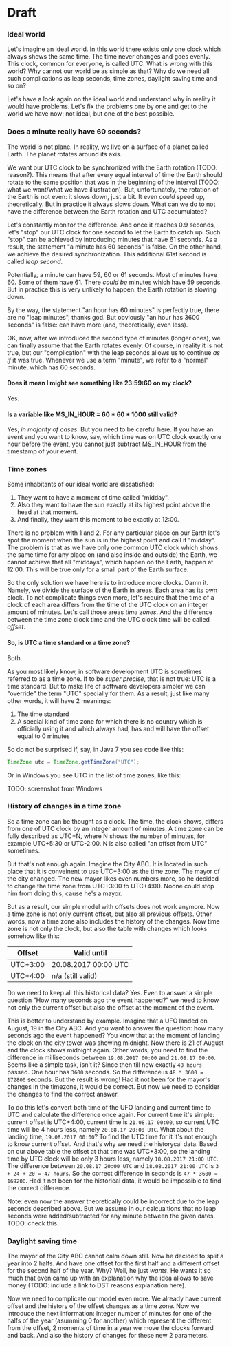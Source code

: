 # Draft

### Ideal world

Let's imagine an ideal world. In this world there exists only one clock which always shows the same time. The time never changes and goes evenly. This clock, common for everyone, is called UTC. What is wrong with this world? Why cannot our world be as simple as that? Why do we need all such complications as leap seconds, time zones, daylight saving time and so on?

Let's have a look again on the ideal world and understand why in reality it would have problems. Let's fix the problems one by one and get to the world we have now: not ideal, but one of the best possible.

### Does a minute really have 60 seconds?

The world is not plane. In reality, we live on a surface of a planet called Earth. The planet rotates around its axis.

We want our UTC clock to be synchronized with the Earth rotation (TODO: reason?). This means that after every equal interval of time the Earth should rotate to the same position that was in the beginning of the interval (TODO: what we want/what we have illustration). But, unfortunately, the rotation of the Earth is not even: it slows down, just a bit. It even *could* speed up, theoretically. But in practice it always slows down. What can we do to not have the difference between the Earth rotation and UTC accumulated?

Let's constantly monitor the difference. And once it reaches 0.9 seconds, let's "stop" our UTC clock for one second to let the Earth to catch up. Such "stop" can be achieved by introducing minutes that have 61 seconds. As a result, the statement "a minute has 60 seconds" is false. On the other hand, we achieve the desired synchronization. This additional 61st second is called *leap second*.

Potentially, a minute can have 59, 60 or 61 seconds. Most of minutes have 60. Some of them have 61. There *could be* minutes which have 59 seconds. But in practice this is very unlikely to happen: the Earth rotation is slowing down.

By the way, the statement "an hour has 60 minutes" is perfectly true, there are no "leap minutes", thanks god. But obviously "an hour has 3600 seconds" is false: can have more (and, theoretically, even less).

OK, now, after we introduced the second type of minutes (longer ones), we can finally assume that the Earth rotates evenly. Of course, in reality it is not true, but our "complication" with the leap seconds allows us to continue *as if* it was true. Whenever we use a term "minute", we refer to a "normal" minute, which has 60 seconds.

#### Does it mean I might see something like 23:59:60 on my clock?

Yes.

#### Is a variable like MS_IN_HOUR = 60 * 60 * 1000 still valid?

Yes, *in majority of cases*. But you need to be careful here. If you have an event and you want to know, say, which time was on UTC clock exactly one hour before the event, you cannot just subtract MS_IN_HOUR from the timestamp of your event.

### Time zones

Some inhabitants of our ideal world are dissatisfied:
 1. They want to have a moment of time called "midday".
 2. Also they want to have the sun exactly at its highest point above the head at that moment.
 3. And finally, they want this moment to be exactly at 12:00.

There is no problem with 1 and 2. For any particular place on our Earth let's spot the moment when the sun is in the highest point and call it "midday". The problem is that as we have only one common UTC clock which shows the same time for any place on (and also inside and outside) the Earth, we cannot achieve that all "middays", which happen on the Earth, happen at 12:00. This will be true only for a small part of the Earth surface.

So the only solution we have here is to introduce more clocks. Damn it. Namely, we divide the surface of the Earth in areas. Each area has its own clock. To not complicate things even more, let's require that the time of a clock of each area differs from the time of the UTC clock on an integer amount of minutes. Let's call those areas *time zones*. And the difference between the time zone clock time and the UTC clock time will be called *offset*.

#### So, is UTC a time standard or a time zone?

Both.

As you most likely know, in software development UTC is sometimes referred to as a time zone. If to be *super precise*, that is not true: UTC is a time standard. But to make life of software developers simpler we can "override" the term "UTC" specially for them. As a result, just like many other words, it will have 2 meanings:

1. The time standard
2. A special kind of time zone for which there is no country which is officially using it and which always had, has and will have the offset equal to 0 minutes

So do not be surprised if, say, in Java 7 you see code like this:

```java
TimeZone utc = TimeZone.getTimeZone("UTC");
```

Or in Windows you see UTC in the list of time zones, like this:

TODO: screenshot from Windows

### History of changes in a time zone

So a time zone can be thought as a clock. The time, the clock shows, differs from one of UTC clock by an integer amount of minutes. A time zone can be fully described as UTC+N, where N shows the number of minutes, for example UTC+5:30 or UTC-2:00. N is also called "an offset from UTC" sometimes.

But that's not enough again. Imagine the City ABC. It is located in such place that it is conveinent to use UTC+3:00 as the time zone. The mayor of the city changed. The new mayor likes even numbers more, so he decided to change the time zone from UTC+3:00 to UTC+4:00. Noone could stop him from doing this, cause he's a mayor.

But as a result, our simple model with offsets does not work anymore. Now a time zone is not only current offset, but also all previous offsets. Other words, now a time zone also includes the history of the changes. Now time zone is not only the clock, but also the table with changes which looks somehow like this:

Offset  |Valid until
--------|-----------------------
UTC+3:00|20.08.2017 00:00 UTC
UTC+4:00|n/a (still valid)

Do we need to keep all this historical data? Yes. Even to answer a simple question "How many seconds ago the event happened?" we need to know not only the current offset but also the offset at the moment of the event.

This is better to understand by example. Imagine that a UFO landed on August, 19 in the City ABC. And you want to answer the question: how many seconds ago the event happened? You know that at the moment of landing the clock on the city tower was showing midnight. Now there is 21 of August and the clock shows midnight again. Other words, you need to find the difference in milliseconds between `19.08.2017 00:00` and `21.08.17 00:00`. Seems like a simple task, isn't it? Since then till now exactly `48 hours` passed. One hour has `3600` seconds. So the difference is `48 * 3600 = 172800` seconds. But the result is wrong! Had it not been for the mayor's changes in the timezone, it would be correct. But now we need to consider the changes to find the correct answer.

To do this let's convert both time of the UFO landing and current time to UTC and calculate the difference once again. For current time it's simple: current offset is UTC+4:00, current time is `21.08.17 00:00`, so current UTC time will be 4 hours less, namely `20.08.17 20:00 UTC`. What about the landing time, `19.08.2017 00:00`? To find the UTC time for it it's not enough to know current offset. And that's why we need the historycal data. Based on our above table the offset at that time was UTC+3:00, so the landing time by UTC clock will be only 3 hours less, namely `18.08.2017 21:00 UTC`. The difference between `20.08.17 20:00 UTC` and `18.08.2017 21:00 UTC` is `3 + 24 + 20 = 47 hours`. So the correct difference in seconds is `47 * 3600 = 169200`. Had it not been for the historical data, it would be impossible to find the correct difference.

Note: even now the answer theoretically could be incorrect due to the leap seconds described above. But we assume in our calcualtions that no leap seconds were added/subtracted for any minute between the given dates. TODO: check this.

### Daylight saving time

The mayor of the City ABC cannot calm down still. Now he decided to split a year into 2 halfs. And have one offset for the first half and a different offset for the second half of the year. Why? Well, he just *wants*. He wants it so much that even came up with an explanation why the idea allows to save money (TODO: include a link to DST reasons explanation here).

Now we need to complicate our model even more. We already have current offset and the history of the offset changes as a time zone. Now we introduce the next information: integer number of minutes for one of the halfs of the year (asumming 0 for another) which represent the different from the offset, 2 moments of time in a year we move the clocks forward and back. And also the history of changes for these new 2 parameters.
